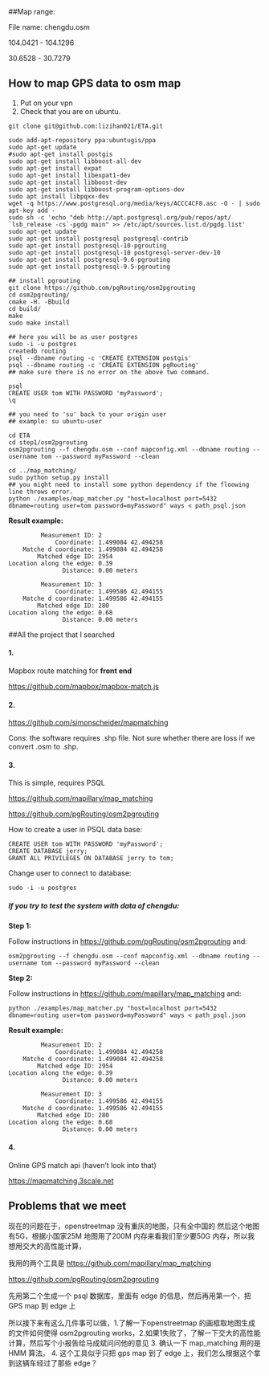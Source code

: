 ##Map range: 

File name: chengdu.osm

104.0421 - 104.1296

30.6528 - 30.7279

How to map GPS data to osm map
---

1. Put on your vpn
2. Check that you are on ubuntu. 

```
git clone git@github.com:lizihan021/ETA.git

sudo add-apt-repository ppa:ubuntugis/ppa
sudo apt-get update
#sudo apt-get install postgis
sudo apt-get install libboost-all-dev
sudo apt-get install expat
sudo apt-get install libexpat1-dev
sudo apt-get install libboost-dev
sudo apt-get install libboost-program-options-dev
sudo apt install libpqxx-dev
wget -q https://www.postgresql.org/media/keys/ACCC4CF8.asc -O - | sudo apt-key add -
sudo sh -c 'echo "deb http://apt.postgresql.org/pub/repos/apt/ `lsb_release -cs`-pgdg main" >> /etc/apt/sources.list.d/pgdg.list'
sudo apt-get update
sudo apt-get install postgresql postgresql-contrib
sudo apt-get install postgresql-10-pgrouting
sudo apt-get install postgresql-10 postgresql-server-dev-10
sudo apt-get install postgresql-9.6-pgrouting
sudo apt-get install postgresql-9.5-pgrouting

## install pgrouting
git clone https://github.com/pgRouting/osm2pgrouting
cd osm2pgrouting/
cmake -H. -Bbuild
cd build/
make
sudo make install

## here you will be as user postgres
sudo -i -u postgres
createdb routing
psql --dbname routing -c 'CREATE EXTENSION postgis'
psql --dbname routing -c 'CREATE EXTENSION pgRouting'
## make sure there is no error on the above two command.

psql
CREATE USER tom WITH PASSWORD 'myPassword';
\q

## you need to 'su' back to your origin user
## example: su ubuntu-user

cd ETA
cd step1/osm2pgrouting
osm2pgrouting --f chengdu.osm --conf mapconfig.xml --dbname routing --username tom --password myPassword --clean

cd ../map_matching/
sudo python setup.py install
## you might need to install some python dependency if the floowing line throws error.
python ./examples/map_matcher.py "host=localhost port=5432 dbname=routing user=tom password=myPassword" ways < path_psql.json

```

**Result example:**

```
         Measurement ID: 2
             Coordinate: 1.499084 42.494258
    Matche d coordinate: 1.499084 42.494258
        Matched edge ID: 2954
Location along the edge: 0.39
               Distance: 0.00 meters

         Measurement ID: 3
             Coordinate: 1.499586 42.494155
    Matche d coordinate: 1.499586 42.494155
        Matched edge ID: 280
Location along the edge: 0.68
               Distance: 0.00 meters
```

##All the project that I searched

#### 1.

Mapbox route matching for **front end**

<https://github.com/mapbox/mapbox-match.js>

#### 2.

<https://github.com/simonscheider/mapmatching>

Cons: the software requires .shp file. Not sure whether there are loss if we convert .osm to .shp.

#### 3. 
This is simple, requires PSQL 

<https://github.com/mapillary/map_matching> 

<https://github.com/pgRouting/osm2pgrouting> 

How to create a user in PSQL data base:
```
CREATE USER tom WITH PASSWORD 'myPassword';
CREATE DATABASE jerry;
GRANT ALL PRIVILEGES ON DATABASE jerry to tom;
```
Change user to connect to database:

`sudo -i -u postgres`

##### If you try to test the system with data of chengdu:

**Step 1:**

Follow instructions in <https://github.com/pgRouting/osm2pgrouting> and:

`osm2pgrouting --f chengdu.osm --conf mapconfig.xml --dbname routing --username tom --password myPassword --clean`

**Step 2:**

Follow instructions in <https://github.com/mapillary/map_matching> and:

`python ./examples/map_matcher.py "host=localhost port=5432 dbname=routing user=tom password=myPassword" ways < path_psql.json`

**Result example:**


```
         Measurement ID: 2
             Coordinate: 1.499084 42.494258
    Matche d coordinate: 1.499084 42.494258
        Matched edge ID: 2954
Location along the edge: 0.39
               Distance: 0.00 meters

         Measurement ID: 3
             Coordinate: 1.499586 42.494155
    Matche d coordinate: 1.499586 42.494155
        Matched edge ID: 280
Location along the edge: 0.68
               Distance: 0.00 meters
```

#### 4.

Online GPS match api (haven’t look into that)

https://mapmatching.3scale.net

Problems that we meet
---

现在的问题在于，openstreetmap 没有重庆的地图，只有全中国的 然后这个地图有5G，根据小国家25M 地图用了200M 内存来看我们至少要50G 内存，所以我想用交大的高性能计算， 

我用的两个工具是 <https://github.com/mapillary/map_matching> 

<https://github.com/pgRouting/osm2pgrouting>

先用第二个生成一个 psql 数据库，里面有 edge 的信息，然后再用第一个，把 GPS map 到 edge 上 

所以接下来有这么几件事可以做，1.了解一下openstreetmap 的画框取地图生成的文件如何使得 osm2pgrouting works，2.如果1失败了，了解一下交大的高性能计算，然后写个小报告给马成斌问问他的意见 3. 确认一下 map_matching 用的是HMM 算法。 4. 这个工具似乎只把 gps map 到了 edge 上，我们怎么根据这个拿到这辆车经过了那些 edge？
